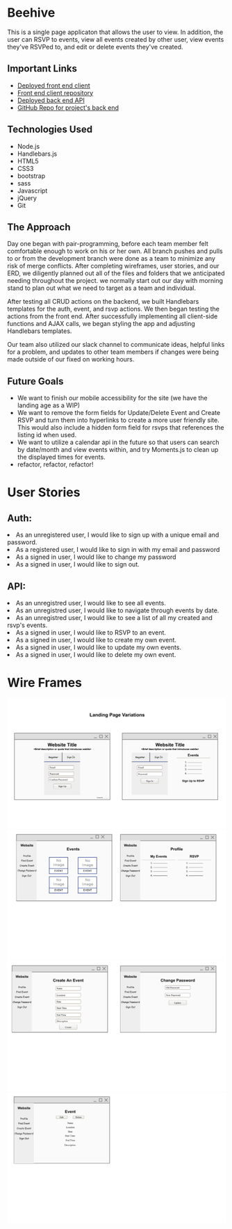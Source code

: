 # Beehive
This is a single page applicaton that allows the user to view. In addition, the user can RSVP to events, view all events created by other user, view events they've RSVPed to, and edit or delete events they've created.

## Important Links
- [Deployed front end client](https://tylerr36.github.io/beehive-client/)
- [Front end client repository](https://github.com/tylerr36/beehive-client)
- [Deployed back end API](https://tranquil-tor-91715.herokuapp.com/)
- [GitHub Repo for project's back end](https://github.com/tylerr36/beehive-api)

## Technologies Used
  - Node.js
  - Handlebars.js
  - HTML5
  - CSS3
  - bootstrap
  - sass
  - Javascript
  - jQuery
  - Git

## The Approach
Day one began with pair-programming, before each team member felt comfortable enough to work on his or her own. All branch pushes and pulls to or from the development branch were done as a team to minimize any risk of merge conflicts. After completing wireframes, user stories, and our ERD, we diligently planned out all of the files and folders that we anticipated needing throughout the project. we normally start out our day with morning stand to plan out what we need to target as a team and individual.

After testing all CRUD actions on the backend, we built Handlebars templates for the auth, event, and rsvp actions. We then began testing the actions from the front end. After successfully implementing all client-side functions and AJAX calls, we began styling the app and adjusting Handlebars templates.

Our team also utilized our slack channel to communicate ideas, helpful links for a problem,
and updates to other team members if changes were being made outside of our fixed on working hours.

## Future Goals
 - We want to finish our mobile accessibility for the site (we have the landing age as a WIP)
 - We want to remove the form fields for Update/Delete Event and Create RSVP and turn them into hyperlinks to create a more user friendly site. This would also include a hidden form field for rsvps that references the listing id when used.
 - We want to utilize a calendar api in the future so that users can search by date/month and view events within, and try Moments.js to clean up the displayed times for events.
 - refactor, refactor, refactor!

# User Stories

## Auth:
<li>As an unregistered user, I would like to sign up with a unique email and password.</li>
<li>As a registered user, I would like to sign in with my email and password</li>
<li>As a signed in user, I would like to change my password</li>
<li>As a signed in user, I would like to sign out.</li>

## API:

<li>As an unregistred user, I would like to see all events.</li>
<li>As an unregistred user, I would like to navigate through events by date.</li>
<li>As an unregistred user, I would like to see a list of all my created and rsvp's events.</li>
<li>As a signed in user, I would like to RSVP to an event.</li>
<li>As a signed in user, I would like to create my own event.</li>
<li>As a signed in user, I would like to update my own events.</li>
<li>As a signed in user, I would like to delete my own event.</li>

# Wire Frames
![Screenshot](./public/wireframes_landing_page_1_2.png)
![Screenshot](./public/wireframes_2.png)
![Screenshot](./public/wireframe_3.png)
![Screenshot](./public/wireframe_4.png)

